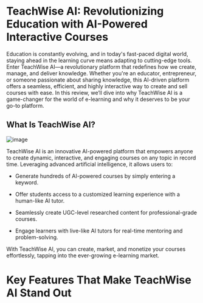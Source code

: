 # TeachWise AI: Revolutionizing Education with AI-Powered Interactive Courses
Education is constantly evolving, and in today's fast-paced digital world, staying ahead in the learning curve means adapting to cutting-edge tools. Enter TeachWise AI—a revolutionary platform that redefines how we create, manage, and deliver knowledge. Whether you're an educator, entrepreneur, or someone passionate about sharing knowledge, this AI-driven platform offers a seamless, efficient, and highly interactive way to create and sell courses with ease. In this review, we’ll dive into why TeachWise AI is a game-changer for the world of e-learning and why it deserves to be your go-to platform.
## What Is TeachWise AI?
![image](https://github.com/user-attachments/assets/17c22d55-8961-412b-9bd8-882a196fe6fb)

TeachWise AI is an innovative AI-powered platform that empowers anyone to create dynamic, interactive, and engaging courses on any topic in record time. Leveraging advanced artificial intelligence, it allows users to:

+ Generate hundreds of AI-powered courses by simply entering a keyword.
- Offer students access to a customized learning experience with a human-like AI tutor.
* Seamlessly create UGC-level researched content for professional-grade courses.
+ Engage learners with live-like AI tutors for real-time mentoring and problem-solving.

With TeachWise AI, you can create, market, and monetize your courses effortlessly, tapping into the ever-growing e-learning market.
# Key Features That Make TeachWise AI Stand Out
